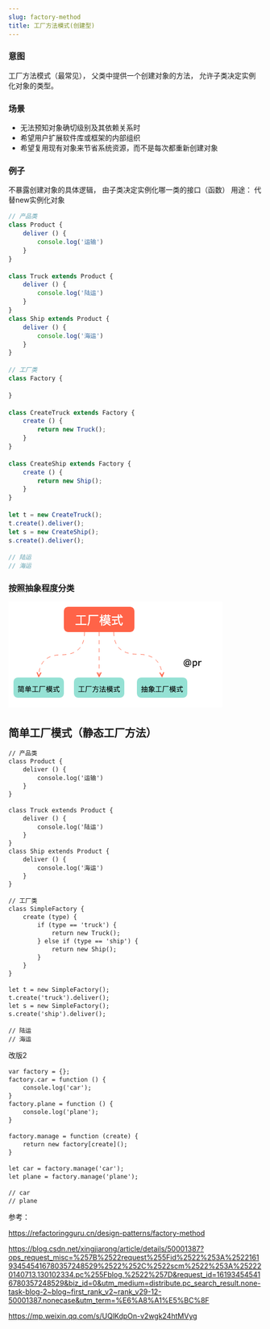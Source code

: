 ```yaml
---
slug: factory-method
title: 工厂方法模式(创建型)
---
```


### 意图

工厂方法模式（最常见）， 父类中提供一个创建对象的方法， 允许子类决定实例化对象的类型。

### 场景

- 无法预知对象确切级别及其依赖关系时
- 希望用户扩展软件库或框架的内部组织
- 希望复用现有对象来节省系统资源，而不是每次都重新创建对象

### 例子

不暴露创建对象的具体逻辑， 由子类决定实例化哪一类的接口（函数）
用途： 代替new实例化对象

```JavaScript
// 产品类
class Product {
    deliver () {
        console.log('运输') 
    }
}

class Truck extends Product {
    deliver () {
        console.log('陆运')
    }
}
class Ship extends Product {
    deliver () {
        console.log('海运')
    }
}

// 工厂类
class Factory {

}

class CreateTruck extends Factory {
    create () {
        return new Truck();
    }
}

class CreateShip extends Factory {
    create () {
        return new Ship();
    }
}

let t = new CreateTruck();
t.create().deliver();
let s = new CreateShip();
s.create().deliver();

// 陆运
// 海运
```

### 按照抽象程度分类

![image.png](/img/design-pattern/工厂模式p1.png)

## 简单工厂模式（静态工厂方法）

```
// 产品类
class Product {
    deliver () {
        console.log('运输') 
    }
}

class Truck extends Product {
    deliver () {
        console.log('陆运')
    }
}
class Ship extends Product {
    deliver () {
        console.log('海运')
    }
}

// 工厂类
class SimpleFactory {
    create (type) {
        if (type == 'truck') {
            return new Truck();
        } else if (type == 'ship') {
            return new Ship();
        }
    }
}

let t = new SimpleFactory();
t.create('truck').deliver();
let s = new SimpleFactory();
s.create('ship').deliver();

// 陆运
// 海运
```



改版2

```
var factory = {};
factory.car = function () {
    console.log('car');
}
factory.plane = function () {
    console.log('plane');
}

factory.manage = function (create) {
    return new factory[create]();
}

let car = factory.manage('car');
let plane = factory.manage('plane');

// car
// plane
```



参考：

https://refactoringguru.cn/design-patterns/factory-method

https://blog.csdn.net/xingjiarong/article/details/50001387?ops_request_misc=%257B%2522request%255Fid%2522%253A%2522161934545416780357248529%2522%252C%2522scm%2522%253A%252220140713.130102334.pc%255Fblog.%2522%257D&request_id=161934545416780357248529&biz_id=0&utm_medium=distribute.pc_search_result.none-task-blog-2~blog~first_rank_v2~rank_v29-12-50001387.nonecase&utm_term=%E6%A8%A1%E5%BC%8F

https://mp.weixin.qq.com/s/UQlKdpOn-v2wgk24htMVyg
